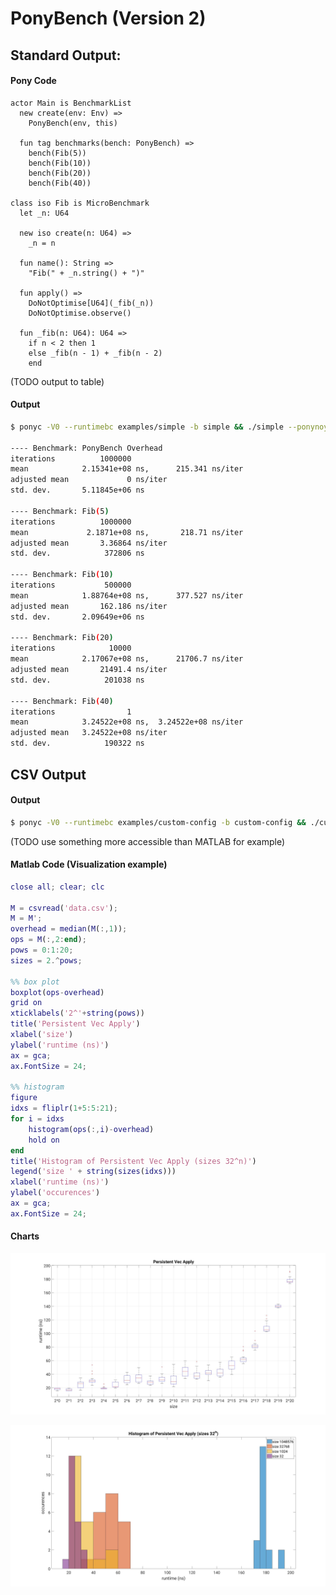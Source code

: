 # PonyBench (Version 2)

## Standard Output:

#### Pony Code
```pony
actor Main is BenchmarkList
  new create(env: Env) =>
    PonyBench(env, this)

  fun tag benchmarks(bench: PonyBench) =>
    bench(Fib(5))
    bench(Fib(10))
    bench(Fib(20))
    bench(Fib(40))

class iso Fib is MicroBenchmark
  let _n: U64

  new iso create(n: U64) =>
    _n = n

  fun name(): String =>
    "Fib(" + _n.string() + ")"

  fun apply() =>
    DoNotOptimise[U64](_fib(_n))
    DoNotOptimise.observe()

  fun _fib(n: U64): U64 =>
    if n < 2 then 1
    else _fib(n - 1) + _fib(n - 2)
    end
```

(TODO output to table)

#### Output
```bash
$ ponyc -V0 --runtimebc examples/simple -b simple && ./simple --ponynoyield

---- Benchmark: PonyBench Overhead
iterations          1000000
mean            2.15341e+08 ns,      215.341 ns/iter
adjusted mean             0 ns/iter
std. dev.       5.11845e+06 ns

---- Benchmark: Fib(5)
iterations          1000000
mean             2.1871e+08 ns,       218.71 ns/iter
adjusted mean       3.36864 ns/iter
std. dev.            372806 ns

---- Benchmark: Fib(10)
iterations           500000
mean            1.88764e+08 ns,      377.527 ns/iter
adjusted mean       162.186 ns/iter
std. dev.       2.09649e+06 ns

---- Benchmark: Fib(20)
iterations            10000
mean            2.17067e+08 ns,      21706.7 ns/iter
adjusted mean       21491.4 ns/iter
std. dev.            201038 ns

---- Benchmark: Fib(40)
iterations                1
mean            3.24522e+08 ns,  3.24522e+08 ns/iter
adjusted mean   3.24522e+08 ns/iter
std. dev.            190322 ns
```

## CSV Output

#### Output
```bash
$ ponyc -V0 --runtimebc examples/custom-config -b custom-config && ./custom-config --ponynoyield -csv > data.csv
```

(TODO use something more accessible than MATLAB for example)

#### Matlab Code (Visualization example)
```matlab
close all; clear; clc

M = csvread('data.csv');
M = M';
overhead = median(M(:,1));
ops = M(:,2:end);
pows = 0:1:20;
sizes = 2.^pows;

%% box plot
boxplot(ops-overhead)
grid on
xticklabels('2^'+string(pows))
title('Persistent Vec Apply')
xlabel('size')
ylabel('runtime (ns)')
ax = gca;
ax.FontSize = 24;

%% histogram
figure
idxs = fliplr(1+5:5:21);
for i = idxs
    histogram(ops(:,i)-overhead)
    hold on
end
title('Histogram of Persistent Vec Apply (sizes 32^n)')
legend('size ' + string(sizes(idxs)))
xlabel('runtime (ns)')
ylabel('occurences')
ax = gca;
ax.FontSize = 24;
```

#### Charts
![alt text](https://github.com/Theodus/pony-benchmark/raw/master/examples/custom-config/charts/box.jpg)

![alt text](https://github.com/Theodus/pony-benchmark/raw/master/examples/custom-config/charts/hist.jpg)
